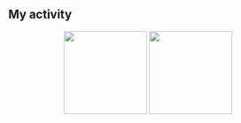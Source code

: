 ## My activity
<div align="center">
  <img height="150px"src="https://github-readme-streak-stats.herokuapp.com/?user=static-fuji&theme=react"  />
  <img height="150px" src="http://github-profile-summary-cards.vercel.app/api/cards/most-commit-language?username=static-fuji&theme=react">
</div>
